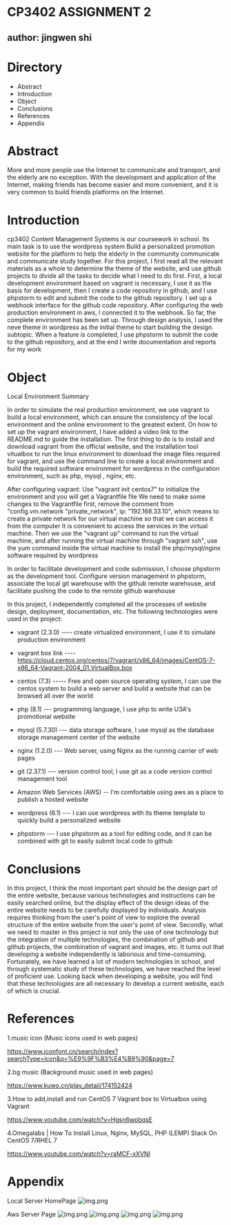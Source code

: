 # CP3402  ASSIGNMENT 2

## author: jingwen shi

# Directory

* Abstract
* Introduction
* Object
* Conclusions
* References
* Appendix

# Abstract

More and more people use the Internet to communicate and transport, and the elderly are no exception. With the
development and application of the Internet, making friends has become easier and more convenient, and it is very common
to build friends platforms on the Internet.

# Introduction

cp3402 Content Management Systems is our coursework in school. Its main task is to use the wordpress system Build a
personalized promotion website for the platform to help the elderly in the community communicate and communicate study
together. For this project, I first read all the relevant materials as a whole to determine the theme of the website,
and use github projects to divide all the tasks to decide what I need to do first. First, a local development
environment based on vagrant is necessary, I use it as the basis for development, then I create a code repository in
github, and I use phpstorm to edit and submit the code to the github repository. I set up a webhook interface for the
github code repository. After configuring the web production environment in aws, I connected it to the webhook. So far,
the complete environment has been set up. Through design analysis, I used the neve theme in wordpress as the initial
theme to start building the design. subtopic. When a feature is completed, I use phpstorm to submit the code to the
github repository, and at the end I write documentation and reports for my work

# Object

Local Environment Summary

In order to simulate the real production environment, we use vagrant to build a local environment, which can ensure the consistency of the local environment and the online environment to the greatest extent. On how to set up the vagrant environment, I have added a video link to the README.md to guide the installation. The first thing to do is to install and download vagrant from the official website, and the installation tool vitualbox to run the linux environment to download the image files required for vagrant, and use the command line to create a local environment and build the required software environment for wordpress in the configuration environment, such as php, mysql , nginx, etc.

After configuring vagrant:
Use "vagrant init centos7" to initialize the environment and you will get a Vagrantfile file
We need to make some changes to the Vagrantfile first, remove the comment from "config.vm.network "private_network", ip: "192.168.33.10", which means to create a private network for our virtual machine so that we can access it from the computer It is convenient to access the services in the virtual machine. Then we use the "vagrant up" command to run the virtual machine, and after running the virtual machine through "vagrant ssh", use the yum command inside the virtual machine to install the php/mysql/nginx software required by wordpress

In order to facilitate development and code submission, I choose phpstorm as the development tool. Configure version management in phpstorm, associate the local git warehouse with the github remote warehouse, and facilitate pushing the code to the remote github warehouse

In this project, I independently completed all the processes of website design, deployment, documentation, etc. The
following technologies were used in the project:

* vagrant (2.3.0) ---- create virtualized environment, I use it to simulate production environment

* vagrant box link ---- https://cloud.centos.org/centos/7/vagrant/x86_64/images/CentOS-7-x86_64-Vagrant-2004_01.VirtualBox.box

* centos (7.3) ----- Free and open source operating system, I can use the centos system to build a web server and build
  a website that can be browsed all over the world

* php (8.1) --- programming language, I use php to write U3A's promotional website

* mysql (5.7.30) --- data storage software, I use mysql as the database storage management center of the website

* nginx (1.2.0) --- Web server, using Nginx as the running carrier of web pages

* git (2.37.1) --- version control tool, I use git as a code version control management tool

* Amazon Web Services (AWS) -- I'm comfortable using aws as a place to publish a hosted website

* wordpress (6.1) --- I can use wordpress with its theme template to quickly build a personalized website

* phpstorm --- I use phpstorm as a tool for editing code, and it can be combined with git to easily submit local code to
  github

# Conclusions

In this project, I think the most important part should be the design part of the entire website, because various
technologies and instructions can be easily searched online, but the display effect of the design ideas of the entire
website needs to be carefully displayed by individuals. Analysis requires thinking from the user's point of view to
explore the overall structure of the entire website from the user's point of view. Secondly, what we need to master in
this project is not only the use of one technology but the integration of multiple technologies, the combination of
github and github projects, the combination of vagrant and images, etc. It turns out that developing a website
independently is laborious and time-consuming. Fortunately, we have learned a lot of modern technologies in school, and
through systematic study of these technologies, we have reached the level of proficient use. Looking back when
developing a website, you will find that these technologies are all necessary to develop a current website, each of
which is crucial.

# References

1.music icon (Music icons used in web pages)

https://www.iconfont.cn/search/index?searchType=icon&q=%E9%9F%B3%E4%B9%90&page=7

2.bg music (Background music used in web pages)

https://www.kuwo.cn/play_detail/174152424

3.How to add,install and run CentOS 7 Vagrant box to Virtualbox using Vagrant

https://www.youtube.com/watch?v=Hgsn6wpbqsE

4.Omegalabs | How To Install Linux, Nginx, MySQL, PHP (LEMP) Stack On CentOS 7/RHEL 7

https://www.youtube.com/watch?v=raMCF-xXVNI

# Appendix
Local Server HomePage
![img.png](http://wordpressu3a-env.eba-eh2qpx9d.us-east-1.elasticbeanstalk.com/wp-content/uploads/2022/10/1-1.jpg)


Aws Server Page
![img.png](http://wordpressu3a-env.eba-eh2qpx9d.us-east-1.elasticbeanstalk.com/wp-content/uploads/2022/10/2.jpg)
![img.png](http://wordpressu3a-env.eba-eh2qpx9d.us-east-1.elasticbeanstalk.com/wp-content/uploads/2022/10/3.jpg)
![img.png](http://wordpressu3a-env.eba-eh2qpx9d.us-east-1.elasticbeanstalk.com/wp-content/uploads/2022/10/4.jpg)
![img.png](http://wordpressu3a-env.eba-eh2qpx9d.us-east-1.elasticbeanstalk.com/wp-content/uploads/2022/10/5.jpg)